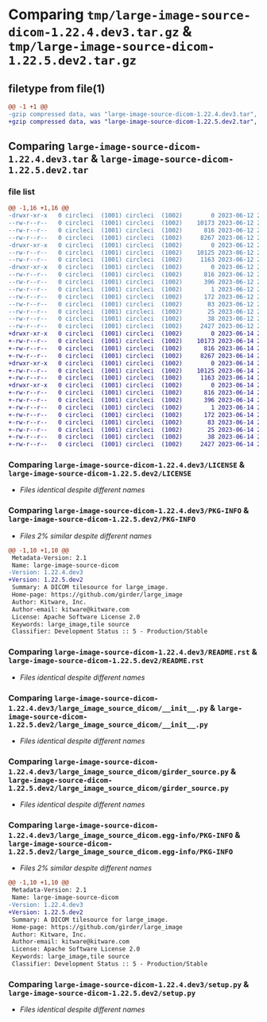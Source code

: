 # Comparing `tmp/large-image-source-dicom-1.22.4.dev3.tar.gz` & `tmp/large-image-source-dicom-1.22.5.dev2.tar.gz`

## filetype from file(1)

```diff
@@ -1 +1 @@
-gzip compressed data, was "large-image-source-dicom-1.22.4.dev3.tar", last modified: Mon Jun 12 21:39:12 2023, max compression
+gzip compressed data, was "large-image-source-dicom-1.22.5.dev2.tar", last modified: Wed Jun 14 21:13:33 2023, max compression
```

## Comparing `large-image-source-dicom-1.22.4.dev3.tar` & `large-image-source-dicom-1.22.5.dev2.tar`

### file list

```diff
@@ -1,16 +1,16 @@
-drwxr-xr-x   0 circleci  (1001) circleci  (1002)        0 2023-06-12 21:39:12.073367 large-image-source-dicom-1.22.4.dev3/
--rw-r--r--   0 circleci  (1001) circleci  (1002)    10173 2023-06-12 21:39:11.000000 large-image-source-dicom-1.22.4.dev3/LICENSE
--rw-r--r--   0 circleci  (1001) circleci  (1002)      816 2023-06-12 21:39:12.073367 large-image-source-dicom-1.22.4.dev3/PKG-INFO
--rw-r--r--   0 circleci  (1001) circleci  (1002)     8267 2023-06-12 21:39:11.000000 large-image-source-dicom-1.22.4.dev3/README.rst
-drwxr-xr-x   0 circleci  (1001) circleci  (1002)        0 2023-06-12 21:39:12.073367 large-image-source-dicom-1.22.4.dev3/large_image_source_dicom/
--rw-r--r--   0 circleci  (1001) circleci  (1002)    10125 2023-06-12 21:38:20.000000 large-image-source-dicom-1.22.4.dev3/large_image_source_dicom/__init__.py
--rw-r--r--   0 circleci  (1001) circleci  (1002)     1163 2023-06-12 21:38:20.000000 large-image-source-dicom-1.22.4.dev3/large_image_source_dicom/girder_source.py
-drwxr-xr-x   0 circleci  (1001) circleci  (1002)        0 2023-06-12 21:39:12.073367 large-image-source-dicom-1.22.4.dev3/large_image_source_dicom.egg-info/
--rw-r--r--   0 circleci  (1001) circleci  (1002)      816 2023-06-12 21:39:11.000000 large-image-source-dicom-1.22.4.dev3/large_image_source_dicom.egg-info/PKG-INFO
--rw-r--r--   0 circleci  (1001) circleci  (1002)      396 2023-06-12 21:39:12.000000 large-image-source-dicom-1.22.4.dev3/large_image_source_dicom.egg-info/SOURCES.txt
--rw-r--r--   0 circleci  (1001) circleci  (1002)        1 2023-06-12 21:39:11.000000 large-image-source-dicom-1.22.4.dev3/large_image_source_dicom.egg-info/dependency_links.txt
--rw-r--r--   0 circleci  (1001) circleci  (1002)      172 2023-06-12 21:39:12.000000 large-image-source-dicom-1.22.4.dev3/large_image_source_dicom.egg-info/entry_points.txt
--rw-r--r--   0 circleci  (1001) circleci  (1002)       83 2023-06-12 21:39:12.000000 large-image-source-dicom-1.22.4.dev3/large_image_source_dicom.egg-info/requires.txt
--rw-r--r--   0 circleci  (1001) circleci  (1002)       25 2023-06-12 21:39:12.000000 large-image-source-dicom-1.22.4.dev3/large_image_source_dicom.egg-info/top_level.txt
--rw-r--r--   0 circleci  (1001) circleci  (1002)       38 2023-06-12 21:39:12.073367 large-image-source-dicom-1.22.4.dev3/setup.cfg
--rw-r--r--   0 circleci  (1001) circleci  (1002)     2427 2023-06-12 21:38:20.000000 large-image-source-dicom-1.22.4.dev3/setup.py
+drwxr-xr-x   0 circleci  (1001) circleci  (1002)        0 2023-06-14 21:13:33.028417 large-image-source-dicom-1.22.5.dev2/
+-rw-r--r--   0 circleci  (1001) circleci  (1002)    10173 2023-06-14 21:13:32.000000 large-image-source-dicom-1.22.5.dev2/LICENSE
+-rw-r--r--   0 circleci  (1001) circleci  (1002)      816 2023-06-14 21:13:33.028417 large-image-source-dicom-1.22.5.dev2/PKG-INFO
+-rw-r--r--   0 circleci  (1001) circleci  (1002)     8267 2023-06-14 21:13:32.000000 large-image-source-dicom-1.22.5.dev2/README.rst
+drwxr-xr-x   0 circleci  (1001) circleci  (1002)        0 2023-06-14 21:13:33.028417 large-image-source-dicom-1.22.5.dev2/large_image_source_dicom/
+-rw-r--r--   0 circleci  (1001) circleci  (1002)    10125 2023-06-14 21:12:44.000000 large-image-source-dicom-1.22.5.dev2/large_image_source_dicom/__init__.py
+-rw-r--r--   0 circleci  (1001) circleci  (1002)     1163 2023-06-14 21:12:44.000000 large-image-source-dicom-1.22.5.dev2/large_image_source_dicom/girder_source.py
+drwxr-xr-x   0 circleci  (1001) circleci  (1002)        0 2023-06-14 21:13:33.028417 large-image-source-dicom-1.22.5.dev2/large_image_source_dicom.egg-info/
+-rw-r--r--   0 circleci  (1001) circleci  (1002)      816 2023-06-14 21:13:32.000000 large-image-source-dicom-1.22.5.dev2/large_image_source_dicom.egg-info/PKG-INFO
+-rw-r--r--   0 circleci  (1001) circleci  (1002)      396 2023-06-14 21:13:33.000000 large-image-source-dicom-1.22.5.dev2/large_image_source_dicom.egg-info/SOURCES.txt
+-rw-r--r--   0 circleci  (1001) circleci  (1002)        1 2023-06-14 21:13:32.000000 large-image-source-dicom-1.22.5.dev2/large_image_source_dicom.egg-info/dependency_links.txt
+-rw-r--r--   0 circleci  (1001) circleci  (1002)      172 2023-06-14 21:13:32.000000 large-image-source-dicom-1.22.5.dev2/large_image_source_dicom.egg-info/entry_points.txt
+-rw-r--r--   0 circleci  (1001) circleci  (1002)       83 2023-06-14 21:13:32.000000 large-image-source-dicom-1.22.5.dev2/large_image_source_dicom.egg-info/requires.txt
+-rw-r--r--   0 circleci  (1001) circleci  (1002)       25 2023-06-14 21:13:32.000000 large-image-source-dicom-1.22.5.dev2/large_image_source_dicom.egg-info/top_level.txt
+-rw-r--r--   0 circleci  (1001) circleci  (1002)       38 2023-06-14 21:13:33.028417 large-image-source-dicom-1.22.5.dev2/setup.cfg
+-rw-r--r--   0 circleci  (1001) circleci  (1002)     2427 2023-06-14 21:12:44.000000 large-image-source-dicom-1.22.5.dev2/setup.py
```

### Comparing `large-image-source-dicom-1.22.4.dev3/LICENSE` & `large-image-source-dicom-1.22.5.dev2/LICENSE`

 * *Files identical despite different names*

### Comparing `large-image-source-dicom-1.22.4.dev3/PKG-INFO` & `large-image-source-dicom-1.22.5.dev2/PKG-INFO`

 * *Files 2% similar despite different names*

```diff
@@ -1,10 +1,10 @@
 Metadata-Version: 2.1
 Name: large-image-source-dicom
-Version: 1.22.4.dev3
+Version: 1.22.5.dev2
 Summary: A DICOM tilesource for large_image.
 Home-page: https://github.com/girder/large_image
 Author: Kitware, Inc.
 Author-email: kitware@kitware.com
 License: Apache Software License 2.0
 Keywords: large_image,tile source
 Classifier: Development Status :: 5 - Production/Stable
```

### Comparing `large-image-source-dicom-1.22.4.dev3/README.rst` & `large-image-source-dicom-1.22.5.dev2/README.rst`

 * *Files identical despite different names*

### Comparing `large-image-source-dicom-1.22.4.dev3/large_image_source_dicom/__init__.py` & `large-image-source-dicom-1.22.5.dev2/large_image_source_dicom/__init__.py`

 * *Files identical despite different names*

### Comparing `large-image-source-dicom-1.22.4.dev3/large_image_source_dicom/girder_source.py` & `large-image-source-dicom-1.22.5.dev2/large_image_source_dicom/girder_source.py`

 * *Files identical despite different names*

### Comparing `large-image-source-dicom-1.22.4.dev3/large_image_source_dicom.egg-info/PKG-INFO` & `large-image-source-dicom-1.22.5.dev2/large_image_source_dicom.egg-info/PKG-INFO`

 * *Files 2% similar despite different names*

```diff
@@ -1,10 +1,10 @@
 Metadata-Version: 2.1
 Name: large-image-source-dicom
-Version: 1.22.4.dev3
+Version: 1.22.5.dev2
 Summary: A DICOM tilesource for large_image.
 Home-page: https://github.com/girder/large_image
 Author: Kitware, Inc.
 Author-email: kitware@kitware.com
 License: Apache Software License 2.0
 Keywords: large_image,tile source
 Classifier: Development Status :: 5 - Production/Stable
```

### Comparing `large-image-source-dicom-1.22.4.dev3/setup.py` & `large-image-source-dicom-1.22.5.dev2/setup.py`

 * *Files identical despite different names*

